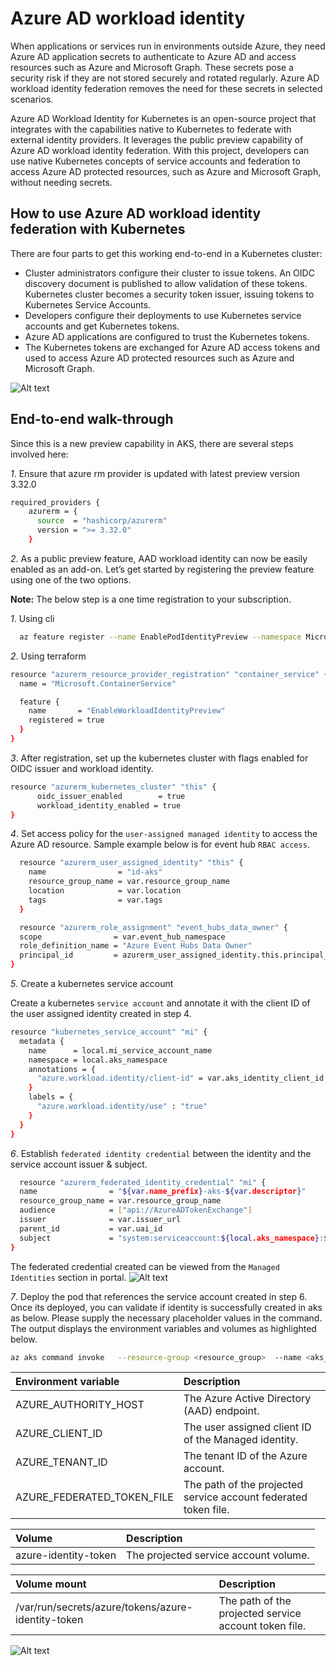 # Azure AD workload identity

When applications or services run in environments outside Azure, they need Azure AD application secrets to authenticate to Azure AD and access resources such as Azure and Microsoft Graph. These secrets pose a security risk if they are not stored securely and rotated regularly. Azure AD workload identity federation removes the need for these secrets in selected scenarios.

Azure AD Workload Identity for Kubernetes is an open-source project that integrates with the capabilities native to Kubernetes to federate with external identity providers. It leverages the public preview capability of Azure AD workload identity federation. With this project, developers can use native Kubernetes concepts of service accounts and federation to access Azure AD protected resources, such as Azure and Microsoft Graph, without needing secrets.

## How to use Azure AD workload identity federation with Kubernetes

There are four parts to get this working end-to-end in a Kubernetes cluster:

* Cluster administrators configure their cluster to issue tokens. An OIDC discovery document is published to allow validation of these tokens. Kubernetes cluster becomes a security token issuer, issuing tokens to Kubernetes Service Accounts.
* Developers configure their deployments to use Kubernetes service accounts and get Kubernetes tokens.
* Azure AD applications are configured to trust the Kubernetes tokens.
* The Kubernetes tokens are exchanged for Azure AD access tokens and used to access Azure AD protected resources such as Azure and Microsoft Graph.

![Alt text](./img/cluster.png)

## End-to-end walk-through

Since this is a new preview capability in AKS, there are several steps involved here:

*1*. Ensure that azure rm provider is updated with latest preview version 3.32.0

```bash
required_providers {
    azurerm = {
      source  = "hashicorp/azurerm"
      version = ">= 3.32.0"
    }
```

*2*. As a public preview feature, AAD workload identity can now be easily enabled as an add-on. Let’s get started by registering the preview feature using one of the two options.

__Note:__ The below step is a one time registration to your subscription.

*1*. Using cli

```bash
  az feature register --name EnablePodIdentityPreview --namespace Microsoft.ContainerService
```

*2*. Using terraform

```bash
resource "azurerm_resource_provider_registration" "container_service" {
  name = "Microsoft.ContainerService"

  feature {
    name       = "EnableWorkloadIdentityPreview"
    registered = true
  }
}
```

*3*. After registration, set up the kubernetes cluster with flags enabled for OIDC issuer and workload identity.

```bash
resource "azurerm_kubernetes_cluster" "this" {
      oidc_issuer_enabled        = true
      workload_identity_enabled = true
}

```

*4*. Set access policy for the `user-assigned managed identity` to access the Azure AD resource. Sample example below is for event hub `RBAC access`.

```bash
  resource "azurerm_user_assigned_identity" "this" {
    name                = "id-aks"
    resource_group_name = var.resource_group_name
    location            = var.location
    tags                = var.tags
  }

  resource "azurerm_role_assignment" "event_hubs_data_owner" {
  scope                = var.event_hub_namespace
  role_definition_name = "Azure Event Hubs Data Owner"
  principal_id         = azurerm_user_assigned_identity.this.principal_id
}
```

*5*. Create a kubernetes service account

   Create a kubernetes `service account` and annotate it with the client ID of the user assigned identity created in step 4.

  ```bash
  resource "kubernetes_service_account" "mi" {
    metadata {
      name      = local.mi_service_account_name
      namespace = local.aks_namespace
      annotations = {
        "azure.workload.identity/client-id" = var.aks_identity_client_id
      }
      labels = {
        "azure.workload.identity/use" : "true"
      }
    }
  }
  ```

*6*. Establish `federated identity credential` between the identity and the service account issuer & subject.

```bash
  resource "azurerm_federated_identity_credential" "mi" {
  name                = "${var.name_prefix}-aks-${var.descriptor}"
  resource_group_name = var.resource_group_name
  audience            = ["api://AzureADTokenExchange"]
  issuer              = var.issuer_url
  parent_id           = var.uai_id
  subject             = "system:serviceaccount:${local.aks_namespace}:${local.mi_service_account_name}"
}
```

The federated credential created can be viewed from the `Managed Identities` section in portal.
![Alt text](./img/FederatedCredential.png)


*7*. Deploy the pod that references the service account created in step 6. Once its deployed, you can validate if identity is successfully created in aks as below. Please supply the necessary placeholder values in the command. The output displays the environment variables and volumes as highlighted below.

```bash
az aks command invoke   --resource-group <resource_group>  --name <aks_cluster_name>   --command "kubectl describe pod <pod_name> -n <aks_namespace>"
```

| Environment variable  | Description  |  
| :------------ |:--------------- |  
| AZURE_AUTHORITY_HOST      | The Azure Active Directory (AAD) endpoint. |  
| AZURE_CLIENT_ID | The user assigned client ID of the Managed identity. |
| AZURE_TENANT_ID | The tenant ID of the Azure account. |
| AZURE_FEDERATED_TOKEN_FILE | The path of the projected service account federated token file. |

| Volume  | Description  |  
| :------------ |:--------------- |  
| azure-identity-token      | The projected service account volume. |  

| Volume mount  | Description  |  
| :------------ |:--------------- |  
| /var/run/secrets/azure/tokens/azure-identity-token  | The path of the projected service account token file. |  

![Alt text](./img/kubernetesazidentity.png)
